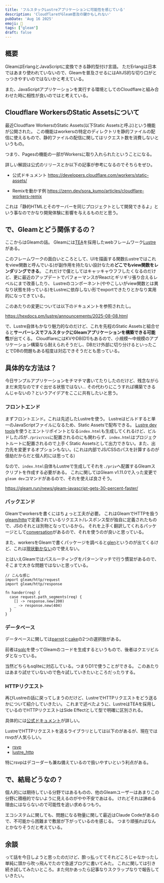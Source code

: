 ```yaml
---
title: 'フルスタックLustreアプリケーションに可能性を感じている'
description: 'CloudflareがGleam普及の鍵かもしれない'
pubDate: 'Aug 16 2025'
emoji: 🦊
tags: ["gleam"]
draft: false
---
```


## 概要

GleamはErlangとJavaScriptに変換できる静的型付け言語。
ただErlangは日本ではあまり使われていないので、Gleamを普及させるにはAltJS的な切り口がとっつきやすいのではないかと考えている。

また、JavaScriptアプリケーションを実行する環境としてのCloudflareと組み合わせた時に相性が良いのではと考えている。

## Cloudflare WorkersのStatic Assetsについて

最近Cloudflare WorkersのStatic Assets(以下Static
Assetsと呼ぶ)という機能が公開された。
この機能はworkersの特定のディレクトリを静的ファイルの配信に使えるもので、静的ファイルの配信に関してはリクエスト数を消費しないというもの。

つまり、Pagesの機能の一部がWorkersに取り入れられたということになる。

詳しい解説は公式のリリースとか以下の記事が参考になるのでそちらをぜひ。

- 公式ドキュメント https://developers.cloudflare.com/workers/static-assets/

- Remixを動かす例 https://zenn.dev/sora_kumo/articles/cloudflare-workers-remix

これは「静的HTMLとそのサーバーを同じプロジェクトとして開発できるよ」という事なのでかなり開発体験に影響を与えるものだと思う。

## で、Gleamとどう関係するの？

ここからはGleamの話。
Gleamには[TEA](https://guide.elm-lang.jp/architecture/)を採用したwebフレームワーク[Lustre](https://github.com/lustre-labs/lustre)がある。

このフレームワークの面白いところとして、UIを描画する関数(Lustreではこれをview関数と呼んでいる)が副作用を持たない設計なため**どこでもview関数をレンダリングできる**。
これだけで僕としてはキャッキャウフフしたくなるのだけど、更に最近のアップデートでパフォーマンスがReactとギリギリ張り合えるレベルにまで改善したり、
Lustreのコンポーネント(ややこしいがview関数とは異なり状態を持っている)をLustreに依存しない形でexportできたりとかなり実用的になってきている。

このあたりの変更については以下のドキュメントを参照されたし。

https://hexdocs.pm/lustre/announcements/2025-08-08.html

で、Lustre自体もかなり魅力的なのだけど、これを先程のStatic
Assetsと組合せると**サーバーレスでフルスタックにGleamアプリケーションを構築できる可能性**が出てくる。
CloudflareにはKVやDB(D1)もあるので、小規模〜中規模のアプリケーション構築なら耐えられそうだし、DBだけ外部に切り分けるといったことでDBの問題もある程度は対応できそうだとも思っている。

## 具体的な方法は？

今日サンプルアプリケーションをチマチマ書いてたりしたのだけど、残念ながらまだ未完なのですぐ出せる状態ではない...
その代わりにこうすれば構築できるんじゃないの？というアイデアをここに共有したいと思う。

### フロントエンド

まずフロントエンド。これは先述したLustreを使う。
Lustreはビルドすると単一のJavaScriptファイルになるため、Static
Assetsで配布できる。
[Lustre dev tools](https://github.com/lustre-labs/dev-tools)を使うとエントリポイントとなる`index.html`も生成してくれるけど、ビルドしたJSが`./priv/css`に配置されるのにも関わらず、`index.html`はプロジェクトルートに配置されるので上手くStatic
Assetsとして出力できない。また、出力先を変更するオプションもない。(これは内部でJS/CSSのパスを計算するのが億劫だからだと個人的には思ってる)

なので、`index.html`自体もLustreで生成してそれを`./priv`へ配置するGleamスクリプトを作成する必要がある。
これに関してはGleam
v1.11.0で入った変更で`gleam dev`コマンドがあるので、それを使えば良さそう。

https://gleam.run/news/gleam-javascript-gets-30-percent-faster/

### バックエンド

Gleamでworkersを書くにはちょっと工夫が必要。
これはGleamでHTTPを扱う[gleam/http]()で定義されているリクエスト/レスポンス型が独自に定義されたもので、JSのそれとは別物となっているから。
それを上手く翻訳してくれるパッケージとして[conversation](https://github.com/MystPi/conversation)があるので、それを使うのが良いと思っている。

また、workersをGleamで書くパッケージを調べると[glen](https://github.com/MystPi/glen)というのが出てくるけど、これは[現状動かない](https://github.com/MystPi/glen/issues/9)ので使えない。

とはいえGleamではパスルーティングをパターンマッチで行う慣習があるので、そこまで大きな問題ではないと思っている。

```gleam
// こんな感じ
import gleam/http/request
import gleam/http/response

fn hander(req) {
  case request.path_segments(req) {
    [] -> response.new(200)
	_ -> response.new(404)
  }
}
```

### データベース

データベースに関しては[parrot](https://github.com/daniellionel01/parrot)と[cake](https://github.com/inoas/gleam-cake)の2つの選択肢がある。

前者は[sqlc](https://github.com/sqlc-dev/sqlc)を使ってGleamのコードを生成するというもので、後者はクエリビルダとなっている。

当然どちらもsqliteに対応している。つまりD1で使うことができる。
このあたりはあまり試せていないので色々試していきたいところだったりする。

### HTTPリクエスト

再びLustreの話に戻ってしまうのだけど、LustreでHTTPリクエストをどう送るかについて紹介していきたい。
これまで述べたように、LustreはTEAを採用しているのでHTTPリクエストはSide
Effectとして型で明確に区別される。

具体的には[公式ドキュメント](https://hexdocs.pm/lustre/guide/03-side-effects.html)が詳しい。

LustreでHTTPリクエストを送るライブラリとしては以下のがあるが、現在ではrsvpが人気らしい。

- [rsvp](https://github.com/hayleigh-dot-dev/rsvp)
- [lustre_http](https://codeberg.org/kero/lustre_http)

特にrsvpはデコーダーも兼ね備えているので扱いやすいという利点がある。

## で、結局どうなの？

個人的には期待している分野ではあるものの、他のGleamユーザーはあまりこの分野に積極的でないように見えるのがやや不安であはる。
けれどそれは諦める理由にはならないので可能性を追い求めるつもり。

エコシステムに関しても、問題になる物量に関して最近はClaude
Codeがあるので、不可能から困難まで敷居が下がっているのを感じる。
つまり頑張ればなんとかなりそうだと考えている。

## 余談

って話を今日しようと思ったのだけど、酔っ払っててそれどころじゃなかったし単純に頭から吹っ飛んでたので急遽ブログに書いてみた。
これに関しては引き続き試してみたいところ。また何かあったら記事なりスクラップなりで報告していきたい。
